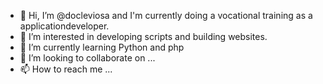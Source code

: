 - 👋 Hi, I’m @docleviosa and I'm currently doing a vocational training as a applicationdeveloper.
- 👀 I’m interested in developing scripts and building websites.
- 🌱 I’m currently learning Python and php
- 💞️ I’m looking to collaborate on ...
- 📫 How to reach me ...

<!---
docleviosa/docleviosa is a ✨ special ✨ repository because its `README.md` (this file) appears on your GitHub profile.
You can click the Preview link to take a look at your changes.
--->
